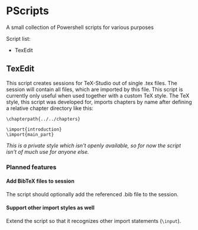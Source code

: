 # PScripts
A small collection of Powershell scripts for various purposes

Script list:
 * TexEdit

## TexEdit
This script creates sessions for TeX-Studio out of single .tex files. The session will contain all files, which are imported by this file. This script is currently only useful when used together with a custom TeX style. The TeX style, this script was developed for, imports chapters by name after defining a relative chapter directory like this: 
```
\chapterpath{../../chapters}

\import{introduction}
\import{main_part}
```
*This is a private style which isn't openly available, so for now the script isn't of much use for anyone else.*

### Planned features

#### Add BibTeX files to session
The script should optionally add the referenced .bib file to the session.

#### Support other import styles as well 
Extend the script so that it recognizes other import statements (`\input`).